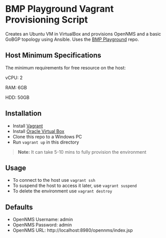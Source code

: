 # BMP Playground Vagrant Provisioning Script

Creates an Ubuntu VM in VirtualBox and provisions OpenNMS and a basic GoBGP topology using Ansible. Uses the [BMP Playground](https://github.com/opennms-forge/bmp-playground) repo.

## Host Minimum Specifications

The minimum requirements for free resource on the host:

vCPU: 2

RAM: 6GB

HDD: 50GB

## Installation

- Install [Vagrant](https://www.vagrantup.com/)
- Install [Oracle Virtual Box](https://www.virtualbox.org/)
- Clone this repo to a Windows PC
- Run `vagrant up` in this directory

> **Note:**
It can take 5-10 mins to fully provision the environment

## Usage

- To connect to the host use `vagrant ssh`
- To suspend the host to access it later, use `vagrant suspend`
- To delete the environment use `vagrant destroy`

## Defaults

- OpenNMS Username: admin
- OpenNMS Password: admin
- OpenNMS URL: http://localhost:8980/opennms/index.jsp
